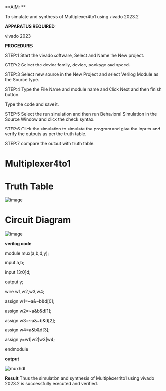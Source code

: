 **AIM: **

To simulate and synthesis of Multiplexer4to1 using vivado 2023.2 

**APPARATUS REQUIRED:**

vivado 2023 

**PROCEDURE:** 

STEP:1 Start the vivado software, Select and Name the New project. 

STEP:2 Select the device family, device, package and speed. 

STEP:3 Select new source in the New Project and select Verilog Module as the Source 
type. 

STEP:4 Type the File Name and module name and Click Next and then finish button. 

Type the code and save it. 

STEP:5 Select the run simulation and then run Behavioral Simulation in the Source 
Window and click the check syntax. 

STEP:6 Click the simulation to simulate the program and give the inputs and verify 
the outputs as per the truth table. 

STEP:7 compare the output with truth table. 

# Multiplexer4to1

# Truth Table
![image](https://github.com/RESMIRNAIR/Multiplexer4to1/assets/154305926/f1dac9e1-e938-4072-bfa9-c17a0a54b7c7)

# Circuit Diagram
![image](https://github.com/RESMIRNAIR/Multiplexer4to1/assets/154305926/f8ea8610-f6fc-4de3-a68a-5a9a4cfcd673)

**verilog code**

module mux(a,b,d,y);

input a,b;

input [3:0]d;

output y;

wire w1,w2,w3,w4;

assign w1=~a&~b&d[0];

assign w2=~a&b&d[1];

assign w3=~a&~b&d[2];

assign w4=a&b&d[3];

assign y=w1|w2|w3|w4;

endmodule

**output**

![muxhdl](https://github.com/nithin2134/Multiplexer4to1/assets/160302970/078298b2-3e1a-444b-971e-77b7757bec99)

**Result**
Thus the simulation and synthesis of Multiplexer4to1 using vivado 2023.2 is successfully executed and verified.




